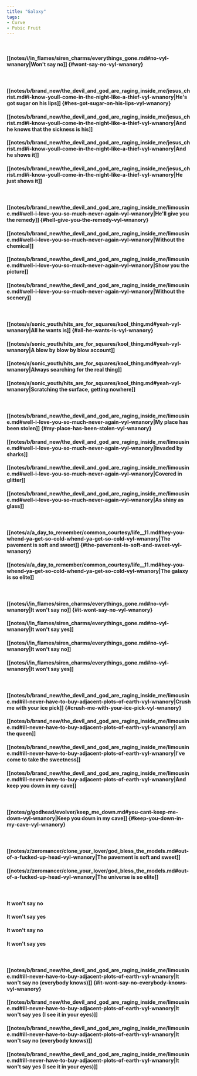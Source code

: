 ```yaml
---
title: "Galaxy"
tags:
- Curve
- Pubic Fruit
---
```

&nbsp;
#### [[notes/i/in_flames/siren_charms/everythings_gone.md#no-vyl-wnanory|Won't say no]] {#wont-say-no-vyl-wnanory}
&nbsp;
#### [[notes/b/brand_new/the_devil_and_god_are_raging_inside_me/jesus_christ.md#i-know-youll-come-in-the-night-like-a-thief-vyl-wnanory|He's got sugar on his lips]] {#hes-got-sugar-on-his-lips-vyl-wnanory}
#### [[notes/b/brand_new/the_devil_and_god_are_raging_inside_me/jesus_christ.md#i-know-youll-come-in-the-night-like-a-thief-vyl-wnanory|And he knows that the sickness is his]]
#### [[notes/b/brand_new/the_devil_and_god_are_raging_inside_me/jesus_christ.md#i-know-youll-come-in-the-night-like-a-thief-vyl-wnanory|And he shows it]]
#### [[notes/b/brand_new/the_devil_and_god_are_raging_inside_me/jesus_christ.md#i-know-youll-come-in-the-night-like-a-thief-vyl-wnanory|He just shows it]]
&nbsp;
#### [[notes/b/brand_new/the_devil_and_god_are_raging_inside_me/limousine.md#well-i-love-you-so-much-never-again-vyl-wnanory|He'll give you the remedy]] {#hell-give-you-the-remedy-vyl-wnanory}
#### [[notes/b/brand_new/the_devil_and_god_are_raging_inside_me/limousine.md#well-i-love-you-so-much-never-again-vyl-wnanory|Without the chemical]]
#### [[notes/b/brand_new/the_devil_and_god_are_raging_inside_me/limousine.md#well-i-love-you-so-much-never-again-vyl-wnanory|Show you the picture]]
#### [[notes/b/brand_new/the_devil_and_god_are_raging_inside_me/limousine.md#well-i-love-you-so-much-never-again-vyl-wnanory|Without the scenery]]
&nbsp;
#### [[notes/s/sonic_youth/hits_are_for_squares/kool_thing.md#yeah-vyl-wnanory|All he wants is]] {#all-he-wants-is-vyl-wnanory}
#### [[notes/s/sonic_youth/hits_are_for_squares/kool_thing.md#yeah-vyl-wnanory|A blow by blow by blow account]]
#### [[notes/s/sonic_youth/hits_are_for_squares/kool_thing.md#yeah-vyl-wnanory|Always searching for the real thing]]
#### [[notes/s/sonic_youth/hits_are_for_squares/kool_thing.md#yeah-vyl-wnanory|Scratching the surface, getting nowhere]]
&nbsp;
#### [[notes/b/brand_new/the_devil_and_god_are_raging_inside_me/limousine.md#well-i-love-you-so-much-never-again-vyl-wnanory|My place has been stolen]] {#my-place-has-been-stolen-vyl-wnanory}
#### [[notes/b/brand_new/the_devil_and_god_are_raging_inside_me/limousine.md#well-i-love-you-so-much-never-again-vyl-wnanory|Invaded by sharks]]
#### [[notes/b/brand_new/the_devil_and_god_are_raging_inside_me/limousine.md#well-i-love-you-so-much-never-again-vyl-wnanory|Covered in glitter]]
#### [[notes/b/brand_new/the_devil_and_god_are_raging_inside_me/limousine.md#well-i-love-you-so-much-never-again-vyl-wnanory|As shiny as glass]]
&nbsp;
#### [[notes/a/a_day_to_remember/common_courtesy/life__11.md#hey-you-whend-ya-get-so-cold-whend-ya-get-so-cold-vyl-wnanory|The pavement is soft and sweet]] {#the-pavement-is-soft-and-sweet-vyl-wnanory}
#### [[notes/a/a_day_to_remember/common_courtesy/life__11.md#hey-you-whend-ya-get-so-cold-whend-ya-get-so-cold-vyl-wnanory|The galaxy is so elite]]
&nbsp;
#### [[notes/i/in_flames/siren_charms/everythings_gone.md#no-vyl-wnanory|It won't say no]] {#it-wont-say-no-vyl-wnanory}
#### [[notes/i/in_flames/siren_charms/everythings_gone.md#no-vyl-wnanory|It won't say yes]]
#### [[notes/i/in_flames/siren_charms/everythings_gone.md#no-vyl-wnanory|It won't say no]]
#### [[notes/i/in_flames/siren_charms/everythings_gone.md#no-vyl-wnanory|It won't say yes]]
&nbsp;
#### [[notes/b/brand_new/the_devil_and_god_are_raging_inside_me/limousine.md#ill-never-have-to-buy-adjacent-plots-of-earth-vyl-wnanory|Crush me with your ice pick]] {#crush-me-with-your-ice-pick-vyl-wnanory}
#### [[notes/b/brand_new/the_devil_and_god_are_raging_inside_me/limousine.md#ill-never-have-to-buy-adjacent-plots-of-earth-vyl-wnanory|I am the queen]]
#### [[notes/b/brand_new/the_devil_and_god_are_raging_inside_me/limousine.md#ill-never-have-to-buy-adjacent-plots-of-earth-vyl-wnanory|I've come to take the sweetness]]
#### [[notes/b/brand_new/the_devil_and_god_are_raging_inside_me/limousine.md#ill-never-have-to-buy-adjacent-plots-of-earth-vyl-wnanory|And keep you down in my cave]]
&nbsp;
#### [[notes/g/godhead/evolver/keep_me_down.md#you-cant-keep-me-down-vyl-wnanory|Keep you down in my cave]] {#keep-you-down-in-my-cave-vyl-wnanory}
&nbsp;
#### [[notes/z/zeromancer/clone_your_lover/god_bless_the_models.md#out-of-a-fucked-up-head-vyl-wnanory|The pavement is soft and sweet]]
#### [[notes/z/zeromancer/clone_your_lover/god_bless_the_models.md#out-of-a-fucked-up-head-vyl-wnanory|The universe is so elite]]
&nbsp;
#### It won't say no
#### It won't say yes
#### It won't say no
#### It won't say yes
&nbsp;
#### [[notes/b/brand_new/the_devil_and_god_are_raging_inside_me/limousine.md#ill-never-have-to-buy-adjacent-plots-of-earth-vyl-wnanory|It won't say no (everybody knows)]] {#it-wont-say-no-everybody-knows-vyl-wnanory}
#### [[notes/b/brand_new/the_devil_and_god_are_raging_inside_me/limousine.md#ill-never-have-to-buy-adjacent-plots-of-earth-vyl-wnanory|It won't say yes (I see it in your eyes)]]
#### [[notes/b/brand_new/the_devil_and_god_are_raging_inside_me/limousine.md#ill-never-have-to-buy-adjacent-plots-of-earth-vyl-wnanory|It won't say no (everybody knows)]]
#### [[notes/b/brand_new/the_devil_and_god_are_raging_inside_me/limousine.md#ill-never-have-to-buy-adjacent-plots-of-earth-vyl-wnanory|It won't say yes (I see it in your eyes)]]
